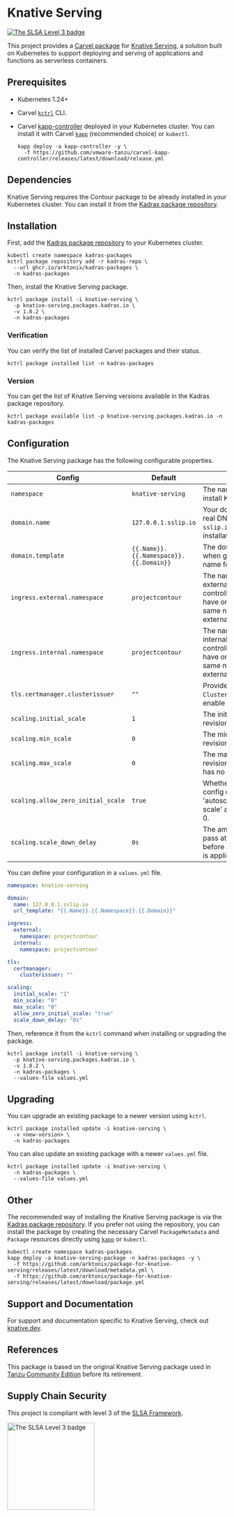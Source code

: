 # Knative Serving

<a href="https://slsa.dev/spec/v0.1/levels"><img src="https://slsa.dev/images/gh-badge-level3.svg" alt="The SLSA Level 3 badge"></a>

This project provides a [Carvel package](https://carvel.dev/kapp-controller/docs/latest/packaging) for [Knative Serving](https://knative.dev/docs/serving), a solution built on Kubernetes to support deploying and serving of applications and functions as serverless containers.

## Prerequisites

* Kubernetes 1.24+
* Carvel [`kctrl`](https://carvel.dev/kapp-controller/docs/latest/install/#installing-kapp-controller-cli-kctrl) CLI.
* Carvel [kapp-controller](https://carvel.dev/kapp-controller) deployed in your Kubernetes cluster. You can install it with Carvel [`kapp`](https://carvel.dev/kapp/docs/latest/install) (recommended choice) or `kubectl`.

  ```shell
  kapp deploy -a kapp-controller -y \
    -f https://github.com/vmware-tanzu/carvel-kapp-controller/releases/latest/download/release.yml
  ```

## Dependencies

Knative Serving requires the Contour package to be already installed in your Kubernetes cluster. You can install it
from the [Kadras package repository](https://github.com/arktonix/kadras-packages).

## Installation

First, add the [Kadras package repository](https://github.com/arktonix/kadras-packages) to your Kubernetes cluster.

  ```shell
  kubectl create namespace kadras-packages
  kctrl package repository add -r kadras-repo \
    --url ghcr.io/arktonix/kadras-packages \
    -n kadras-packages
  ```

Then, install the Knative Serving package.

  ```shell
  kctrl package install -i knative-serving \
    -p knative-serving.packages.kadras.io \
    -v 1.8.2 \
    -n kadras-packages
  ```

### Verification

You can verify the list of installed Carvel packages and their status.

  ```shell
  kctrl package installed list -n kadras-packages
  ```

### Version

You can get the list of Knative Serving versions available in the Kadras package repository.

  ```shell
  kctrl package available list -p knative-serving.packages.kadras.io -n kadras-packages
  ```

## Configuration

The Knative Serving package has the following configurable properties.

| Config | Default | Description |
|-------|-------------------|-------------|
| `namespace` | `knative-serving` | The namespace where to install Knative Serving. |
| `domain.name` | `127.0.0.1.sslip.io` | Your domain name. Either a real DNS name or else use `sslip.io` or `nip.io` for local installations. |
| `domain.template` | `{{.Name}}.{{.Namespace}}.{{.Domain}}` | The domain template to use when generating the DNS name for new services. |
| `ingress.external.namespace` | `projectcontour` | The namespace where the external Contour Ingress controller is installed. If you have only one, configure the same namespace for both external and internal. |
| `ingress.internal.namespace` | `projectcontour` | The namespace where the internal Contour Ingress controller is installed. If you have only one, configure the same namespace for both external and internal. |
| `tls.certmanager.clusterissuer` | `""` | Provide a Cert Manager `ClusterIssuer` if you want to enable auto-TLS. Optional. |
| `scaling.initial_scale` | `1` | The initial target scale of a revision after creation. |
| `scaling.min_scale` | `0` | The minimum scale of a revision. |
| `scaling.max_scale` | `0` | The maximum scale of a revision. If set to 0, the revision has no maximum scale. |
| `scaling.allow_zero_initial_scale` | `true` | Whether either the initial_scale config or the 'autoscaling.knative.dev/initial-scale' annotation can be set to 0. |
| `scaling.scale_down_delay` | `0s` | The amount of time that must pass at reduced concurrency before a scale down decision is applied. If 0s, no delay. |

You can define your configuration in a `values.yml` file.

  ```yaml
  namespace: knative-serving

  domain:
    name: 127.0.0.1.sslip.io
    url_template: "{{.Name}}.{{.Namespace}}.{{.Domain}}"

  ingress:
    external:
      namespace: projectcontour
    internal:
      namespace: projectcontour

  tls:
    certmanager:
      clusterissuer: ""

  scaling:
    initial_scale: "1"
    min_scale: "0"
    max_scale: "0"
    allow_zero_initial_scale: "true"
    scale_down_delay: "0s"
  ```

Then, reference it from the `kctrl` command when installing or upgrading the package.

  ```shell
  kctrl package install -i knative-serving \
    -p knative-serving.packages.kadras.io \
    -v 1.8.2 \
    -n kadras-packages \
    --values-file values.yml
  ```

## Upgrading

You can upgrade an existing package to a newer version using `kctrl`.

  ```shell
  kctrl package installed update -i knative-serving \
    -v <new-version> \
    -n kadras-packages
  ```

You can also update an existing package with a newer `values.yml` file.

  ```shell
  kctrl package installed update -i knative-serving \
    -n kadras-packages \
    --values-file values.yml
  ```

## Other

The recommended way of installing the Knative Serving package is via the [Kadras package repository](https://github.com/arktonix/kadras-packages). If you prefer not using the repository, you can install the package by creating the necessary Carvel `PackageMetadata` and `Package` resources directly using [`kapp`](https://carvel.dev/kapp/docs/latest/install) or `kubectl`.

  ```shell
  kubectl create namespace kadras-packages
  kapp deploy -a knative-serving-package -n kadras-packages -y \
    -f https://github.com/arktonix/package-for-knative-serving/releases/latest/download/metadata.yml \
    -f https://github.com/arktonix/package-for-knative-serving/releases/latest/download/package.yml
  ```

## Support and Documentation

For support and documentation specific to Knative Serving, check out [knative.dev](https://knative.dev).

## References

This package is based on the original Knative Serving package used in [Tanzu Community Edition](https://github.com/vmware-tanzu/community-edition) before its retirement.

## Supply Chain Security

This project is compliant with level 3 of the [SLSA Framework](https://slsa.dev).

<img src="https://slsa.dev/images/SLSA-Badge-full-level3.svg" alt="The SLSA Level 3 badge" width=200>
